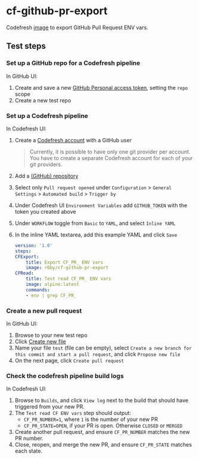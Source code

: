 # cf-github-pr-export

Codefresh [image](https://hub.docker.com/r/r6by/cf-github-pr-export/) to export GitHub Pull Request ENV vars.

## Test steps

### Set up a GitHub repo for a Codefresh pipeline

In GitHub UI:

1. Create and save a new [GitHub Personal access token](https://help.github.com/articles/creating-a-personal-access-token-for-the-command-line/), setting the `repo` scope
1. Create a new test repo

### Set up a Codefresh pipeline

In Codefresh UI:

1. Create a [Codefresh account](https://docs.codefresh.io/docs/create-an-account) with a GitHub user
    > Currently, it is possible to have only one git provider per account. You have to create a separate Codefresh account for each of your git providers.
1. Add a [(GitHub) repository](https://docs.codefresh.io/docs/getting-started-create-a-basic-pipeline)
1. Select only `Pull request opened` under `Configuration` > `General Settings` > `Automated build` > `Trigger by`
1. Under Codefresh UI `Environment Variables` add `GITHUB_TOKEN` with the token you created above
1. Under `WORKFLOW` toggle from `Basic` to `YAML`, and select `Inline YAML`
1. In the inline YAML textarea, add this example YAML and click `Save`

    ```yaml
    version: '1.0'
    steps:
    CFExport:
        title: Export CF_PR_ ENV vars
        image: r6by/cf-github-pr-export
    CFRead:
        title: Test read CF_PR_ ENV vars
        image: alpine:latest
        commands:
        - env | grep CF_PR_
    ```

### Create a new pull request

In GitHub UI:

1. Browse to your new test repo
1. Click [Create new file](https://help.github.com/articles/creating-new-files/)
1. Name your file `test` (file can be empty), select `Create a new branch for this commit and start a pull request`, and click `Propose new file`
1. On the next page, click `Create pull request`

### Check the codefresh pipeline build logs

In Codefresh UI:

1. Browse to `Builds`, and click `View log` next to the build that should have triggered from your new PR.
1. The `Test read CF ENV vars` step should output:
    - `CF_PR_NUMBER=1`, where `1` is the number of your new PR
    - `CF_PR_STATE=OPEN`, if your PR is open. Otherwise `CLOSED` or `MERGED`
1. Create another pull request, and ensure `CF_PR_NUMBER` matches the new PR number.
1. Close, reopen, and merge the new PR, and ensure `CF_PR_STATE` matches each state.
